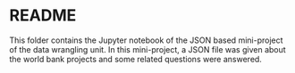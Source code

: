 # README

This folder contains the Jupyter notebook of the JSON based mini-project of the data wrangling unit. In this mini-project, a JSON file was given about the world bank projects and some related questions were answered.  
